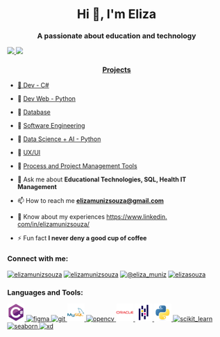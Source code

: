 <h1 align="center">Hi 👋, I'm Eliza</h1>
<h3 align="center">A passionate about education and technology</h3>

<div>
  <a href="https://github.com/emssouza">
  <img height="180em" src="https://github-readme-stats.vercel.app/api?username=emssouza&show_icons=true&theme=dracula&include_all_commits=true&count_private=true"/>
  <img height="180em" src="https://github-readme-stats.vercel.app/api/top-langs/?username=emssouza&layout=compact&langs_count=16&theme=dracula"/>
</div>


<h3 align="center">Projects</h3>

- 🔭 [Dev - C#](https://github.com/emssouza/DevWebPythonProjetoEstudo2020_02)

- 🔭 [Dev Web - Python](https://github.com/emssouza/DevWebPythonProjetoEstudo2020_02)

- 🔭 [Database](https://github.com/emssouza/DevWebPythonProjetoEstudo2020_02)

- 🔭 [Software Engineering](https://github.com/emssouza/EngSoftwareAppMercadoDelivery)

- 🔭 [Data Science + AI - Python](https://github.com/emssouza/)

- 🔭 [UX/UI](https://github.com/emssouza/)

- 🔭 [Process and Project Management Tools](https://github.com/emssouza/)



- 💬 Ask me about **Educational Technologies, SQL, Health IT Management**

- 📫 How to reach me **elizamunizsouza@gmail.com**

- 📄 Know about my experiences [https://www.linkedin. com/in/elizamunizsouza/](https://www.linkedin.com/in/elizamunizsouza/)

- ⚡ Fun fact **I never deny a good cup of coffee**

<h3 align="left">Connect with me: </h3>
<p align="left">
<a href="https://linkedin.com/in/elizamunizsouza" target="blank"><img align="center" src="https://raw.githubusercontent.com/rahuldkjain/github-profile-readme-generator/master/src/images/icons/Social/linked-in-alt.svg" alt="elizamunizsouza" height="30" width="40" /></a>
<a href="https://fb.com/elizamunizsouza" target="blank"><img align="center" src="https://raw.githubusercontent.com/rahuldkjain/github-profile-readme-generator/master/src/images/icons/Social/facebook.svg" alt="elizamunizsouza" height="30" width="40" /></a>
<a href="https://instagram.com/@eliza_muniz" target="blank"><img align="center" src="https://raw.githubusercontent.com/rahuldkjain/github-profile-readme-generator/master/src/images/icons/Social/instagram.svg" alt="@eliza_muniz" height="30" width="40" /></a>
<a href="https://dribbble.com/elizasouza" target="blank"><img align="center" src="https://raw.githubusercontent.com/rahuldkjain/github-profile-readme-generator/master/src/images/icons/Social/dribbble.svg" alt="elizasouza" height="30" width="40" /></a>
</p>

<h3 align="left">Languages and Tools:</h3>
<p align="left"> <a href="https://www.w3schools.com/cs/" target="_blank" rel="noreferrer"> <img src="https://raw.githubusercontent.com/devicons/devicon/master/icons/csharp/csharp-original.svg" alt="csharp" width="40" height="40"/> </a> <a href="https://www.figma.com/" target="_blank" rel="noreferrer"> <img src="https://www.vectorlogo.zone/logos/figma/figma-icon.svg" alt="figma" width="40" height="40"/> </a> <a href="https://git-scm.com/" target="_blank" rel="noreferrer"> <img src="https://www.vectorlogo.zone/logos/git-scm/git-scm-icon.svg" alt="git" width="40" height="40"/> </a> <a href="https://www.mysql.com/" target="_blank" rel="noreferrer"> <img src="https://raw.githubusercontent.com/devicons/devicon/master/icons/mysql/mysql-original-wordmark.svg" alt="mysql" width="40" height="40"/> </a> <a href="https://opencv.org/" target="_blank" rel="noreferrer"> <img src="https://www.vectorlogo.zone/logos/opencv/opencv-icon.svg" alt="opencv" width="40" height="40"/> </a> <a href="https://www.oracle.com/" target="_blank"rel="noreferrer"> <img src="https://raw.githubusercontent.com/devicons/devicon/master/icons/oracle/oracle-original.svg" alt="oracle" width="40" height="40"/> </a> <a href="https://pandas.pydata.org/" target="_blank" rel="noreferrer"> <img src="https://raw.githubusercontent.com/devicons/devicon/2ae2a900d2f041da66e950e4d48052658d850630/icons/pandas/pandas-original.svg" alt="pandas" width="40" height="40"/> </a> <a href="https://www.python.org" target="_blank" rel="noreferrer"> <img src="https://raw.githubusercontent.com/devicons/devicon/master/icons/python/python-original.svg" alt="python" width="40" height="40"/> </a> <a href="https://scikit-learn.org/" target="_blank" rel="noreferrer"> <img src="https://upload.wikimedia.org/wikipedia/commons/0/05/Scikit_learn_logo_small.svg" alt="scikit_learn" width="40" height="40"/> </a> <a href="https://seaborn.pydata.org/" target="_blank" rel="noreferrer"> <img src="https://seaborn.pydata.org/_images/logo-mark-lightbg.svg" alt="seaborn" width="40" height="40"/> </a> <a href="https://www.adobe.com/products/xd.html" target="_blank" rel="noreferrer"> <img src="https://cdn.worldvectorlogo.com/logos/adobe-xd.svg" alt="xd" width="40" height="40"/> </a> </p>
